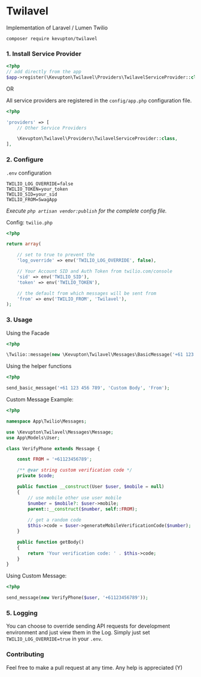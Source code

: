 # Twilavel #
Implementation of Laravel / Lumen Twilio

```
composer require kevupton/twilavel
```

### 1. Install Service Provider

```php
<?php
// add directly from the app 
$app->register(\Kevupton\Twilavel\Providers\TwilavelServiceProvider::class);
```

OR

All service providers are registered in the `config/app.php` configuration file.
```php
<?php

'providers' => [
    // Other Service Providers

    \Kevupton\Twilavel\Providers\TwilavelServiceProvider::class,
],
```

### 2. Configure

`.env` configuration
```text
TWILIO_LOG_OVERRIDE=false
TWILIO_TOKEN=your_token
TWILIO_SID=your_sid
TWILIO_FROM=SwagApp
```

*Execute `php artisan vendor:publish` for the complete config file.*

Config: `twilio.php`
```php
<?php

return array(

    // set to true to prevent the
    'log_override' => env('TWILIO_LOG_OVERRIDE', false),

    // Your Account SID and Auth Token from twilio.com/console
    'sid' => env('TWILIO_SID'),
    'token' => env('TWILIO_TOKEN'),

    // the default from which messages will be sent from
    'from' => env('TWILIO_FROM', 'Twilavel'),
);

```


### 3. Usage

Using the Facade
```php
<?php 

\Twilio::message(new \Kevupton\Twilavel\Messages\BasicMessage('+61 123 456 789', 'Custom Body', 'From'));

```

Using the helper functions
```php
<?php 

send_basic_message('+61 123 456 789', 'Custom Body', 'From');
```

Custom Message Example:
```php
<?php

namespace App\Twilio\Messages;

use \Kevupton\Twilavel\Messages\Message;
use App\Models\User;

class VerifyPhone extends Message {

    const FROM = '+61123456789';

    /** @var string custom verification code */
    private $code;

    public function __construct(User $user, $mobile = null)
    {
        // use mobile other use user mobile
        $number = $mobile?: $user->mobile;
        parent::__construct($number, self::FROM);
        
        // get a random code
        $this->code = $user->generateMobileVerificationCode($number);
    }

    public function getBody()
    {
        return 'Your verification code: ' . $this->code;
    }
}
```

Using Custom Message:
```php
<?php

send_message(new VerifyPhone($user, '+61123456789'));
```

### 5. Logging

You can choose to override sending API requests for development environment and just view them in the Log. 
Simply just set `TWILIO_LOG_OVERRIDE=true` in your `.env`.

### Contributing

Feel free to make a pull request at any time. Any help is appreciated (Y)
